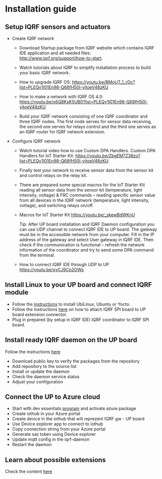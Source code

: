 # Installation guide

## Setup IQRF sensors and actuators

* Create IQRF network

	* Download Startup package from IQRF website which contains IQRF IDE application 
	  and all needed files: http://www.iqrf.org/support/how-to-start.

	* Watch tutorials about IQRF to simplify installation process to build your 
	  basic IQRF network.

	* How to upgrade IQRF OS:
      https://youtu.be/BMoUT_1_rDc?list=PLEQy1I01En98-Q68fH50l-yjtoeV48zKU

	* How to make a network with IQRF OS 4.0:
	  https://youtu.be/x6Q8KsK5UB0?list=PLEQy1I01En98-Q68fH50l-yjtoeV48zKU

	* Build your IQRF network consisting of one IQRF coordinator and three IQRF nodes. 
	  The first node serves for sensor data receiving, the second one serves for relays 
	  control and the third one serves as an IQRF router for IQRF network extension.

* Configure IQRF network

	* Watch tutorial video how to use Custom DPA Handlers.
	  Custom DPA Handlers for IoT Starter Kit:
	  https://youtu.be/ZbgEM7Z38zo?list=PLEQy1I01En98-Q68fH50l-yjtoeV48zKU.

	* Finally test your network to receive sensor data from the sensor kit and control 
	  relays on the relay kit.

	* There are prepared some special macros for the IoT Starter Kit reading all sensor 
	  data from the sensor kit (temperature, light intensity, voltage) & FRC commands – 
	  reading specific sensor value from all devices in the IQRF network (temperature, 
	  light intensity, voltage), and switching relays on/off.

	* Macros for IoT Starter Kit
	  https://youtu.be/_skewBdWKnU

	  Tip: After UP board installation and IQRF Daemon configuration you can use UDP channel 
	  to connect IQRF IDE to UP board. The gateway must be in the accessible network from your 
	  computer. Fill in the IP address of the gateway and select User gateway in IQRF IDE. 
	  Then check if the communication is functional – refresh the network information of the 
	  coordinator and try to send some DPA command from the terminal.

	* How to connect IQRF IDE through UDP to UP
	  https://youtu.be/xyCJ9Cp2OWs

## Install Linux to your UP board and connect IQRF module

* Follow the [instructions](https://github.com/iqrfsdk/iot-starter-kit/tree/master/core/aaeon.com)
to install UbiLinux, Ubuntu or Yocto.
* Follow the instructions [here](http://www.iqrf.org/weben/downloads.php?id=412) on how to attach
IQRF SPI board to UP board extension connector.
* Plug in prepared (by setup in IQRF IDE) IQRF coordinator to IQRF SPI board.

## Install ready IQRF daemon on the UP board

Follow the instructions [here](https://github.com/iqrfsdk/iqrf-daemon)

* Download public key to verify the packages from the repository
* Add repository to the source list
* Install or update the daemon
* Check the daemon service status
* Adjust your configuration

## Connect the UP to Azure cloud

* Start with dev essentials [program](https://www.visualstudio.com/cs/dev-essentials/) and activate azure package
* Create iothub in your Azure portal
* Create device in the iothub that will reprezent IQRF gw - UP board
* Use Device explorer app to connect to iothub
* Copy connection string from your Azure portal
* Generate sas token using Device explorer
* Update mqtt config in the iqrf-daemon
* Restart the daemon

## Learn about possible extensions

Check the content [here](https://github.com/iqrfsdk/iot-starter-kit/tree/master/extensions)
